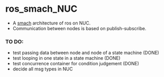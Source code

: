 # ros_smach_NUC
* A [smach](http://wiki.ros.org/smach) architecture of ros on NUC.
* Communication between nodes is based on publish-subscribe.

### TO DO:
* test passing data between node and node of a state machine (DONE)
* test looping in one state in a state machine (DONE)
* test concurrence container for condition judgement (DONE)
* decide all msg types in NUC
